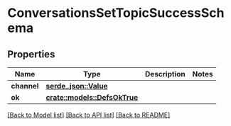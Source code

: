 # ConversationsSetTopicSuccessSchema

## Properties

Name | Type | Description | Notes
------------ | ------------- | ------------- | -------------
**channel** | [**serde_json::Value**](.md) |  | 
**ok** | [**crate::models::DefsOkTrue**](defs_ok_true.md) |  | 

[[Back to Model list]](../README.md#documentation-for-models) [[Back to API list]](../README.md#documentation-for-api-endpoints) [[Back to README]](../README.md)


